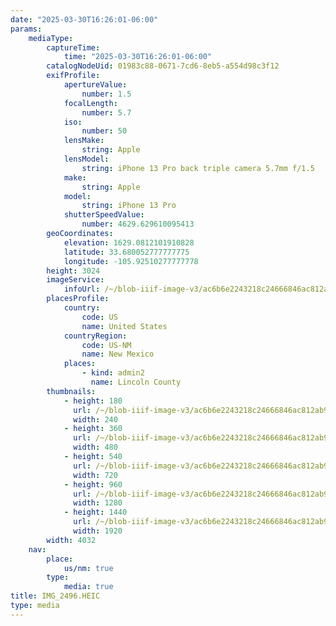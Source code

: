 ```yaml
---
date: "2025-03-30T16:26:01-06:00"
params:
    mediaType:
        captureTime:
            time: "2025-03-30T16:26:01-06:00"
        catalogNodeUid: 01983c88-0671-7cd6-8eb5-a554d98c3f12
        exifProfile:
            apertureValue:
                number: 1.5
            focalLength:
                number: 5.7
            iso:
                number: 50
            lensMake:
                string: Apple
            lensModel:
                string: iPhone 13 Pro back triple camera 5.7mm f/1.5
            make:
                string: Apple
            model:
                string: iPhone 13 Pro
            shutterSpeedValue:
                number: 4629.629610095413
        geoCoordinates:
            elevation: 1629.0812101910828
            latitude: 33.680052777777775
            longitude: -105.92510277777778
        height: 3024
        imageService:
            infoUrl: /~/blob-iiif-image-v3/ac6b6e2243218c24666846ac812ab932f12cc87700f69443d03b7847172fdc09/info.json
        placesProfile:
            country:
                code: US
                name: United States
            countryRegion:
                code: US-NM
                name: New Mexico
            places:
                - kind: admin2
                  name: Lincoln County
        thumbnails:
            - height: 180
              url: /~/blob-iiif-image-v3/ac6b6e2243218c24666846ac812ab932f12cc87700f69443d03b7847172fdc09/full/240%2C180/0/default.jpg
              width: 240
            - height: 360
              url: /~/blob-iiif-image-v3/ac6b6e2243218c24666846ac812ab932f12cc87700f69443d03b7847172fdc09/full/480%2C360/0/default.jpg
              width: 480
            - height: 540
              url: /~/blob-iiif-image-v3/ac6b6e2243218c24666846ac812ab932f12cc87700f69443d03b7847172fdc09/full/720%2C540/0/default.jpg
              width: 720
            - height: 960
              url: /~/blob-iiif-image-v3/ac6b6e2243218c24666846ac812ab932f12cc87700f69443d03b7847172fdc09/full/1280%2C960/0/default.jpg
              width: 1280
            - height: 1440
              url: /~/blob-iiif-image-v3/ac6b6e2243218c24666846ac812ab932f12cc87700f69443d03b7847172fdc09/full/1920%2C1440/0/default.jpg
              width: 1920
        width: 4032
    nav:
        place:
            us/nm: true
        type:
            media: true
title: IMG_2496.HEIC
type: media
---
```

